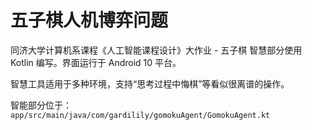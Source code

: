 # 五子棋人机博弈问题
同济大学计算机系课程《人工智能课程设计》大作业 - 五子棋
智慧部分使用 Kotlin 编写。界面运行于 Android 10 平台。

智慧工具适用于多种环境，支持“思考过程中悔棋”等看似很离谱的操作。

智能部分位于：`app/src/main/java/com/gardilily/gomokuAgent/GomokuAgent.kt`
